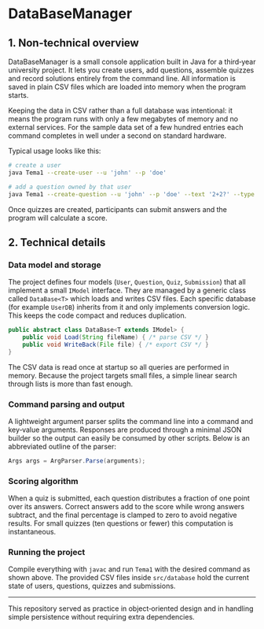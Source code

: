 # DataBaseManager

## 1. Non‑technical overview

DataBaseManager is a small console application built in Java for a third‑year university project. It lets you create users, add questions, assemble quizzes and record solutions entirely from the command line. All information is saved in plain CSV files which are loaded into memory when the program starts.

Keeping the data in CSV rather than a full database was intentional: it means the program runs with only a few megabytes of memory and no external services. For the sample data set of a few hundred entries each command completes in well under a second on standard hardware.

Typical usage looks like this:

```bash
# create a user
java Tema1 --create-user --u 'john' --p 'doe'

# add a question owned by that user
java Tema1 --create-question --u 'john' --p 'doe' --text '2+2?' --type 'single' --answer-1 '4' --answer-1-is-correct '1'
```

Once quizzes are created, participants can submit answers and the program will calculate a score.

## 2. Technical details

### Data model and storage

The project defines four models (`User`, `Question`, `Quiz`, `Submission`) that all implement a small `IModel` interface. They are managed by a generic class called `DataBase<T>` which loads and writes CSV files. Each specific database (for example `UserDB`) inherits from it and only implements conversion logic. This keeps the code compact and reduces duplication.

```java
public abstract class DataBase<T extends IModel> {
    public void Load(String fileName) { /* parse CSV */ }
    public void WriteBack(File file) { /* export CSV */ }
}
```

The CSV data is read once at startup so all queries are performed in memory. Because the project targets small files, a simple linear search through lists is more than fast enough.

### Command parsing and output

A lightweight argument parser splits the command line into a command and key‑value arguments. Responses are produced through a minimal JSON builder so the output can easily be consumed by other scripts. Below is an abbreviated outline of the parser:

```java
Args args = ArgParser.Parse(arguments);
```

### Scoring algorithm

When a quiz is submitted, each question distributes a fraction of one point over its answers. Correct answers add to the score while wrong answers subtract, and the final percentage is clamped to zero to avoid negative results. For small quizzes (ten questions or fewer) this computation is instantaneous.

### Running the project

Compile everything with `javac` and run `Tema1` with the desired command as shown above. The provided CSV files inside `src/database` hold the current state of users, questions, quizzes and submissions.

---

This repository served as practice in object‑oriented design and in handling simple persistence without requiring extra dependencies.
